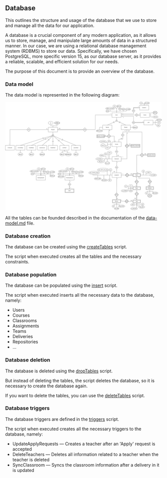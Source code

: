 ## Database

This outlines the structure and usage of the database that we use to store and manage all the data for our application.

A database is a crucial component of any modern application,
as it allows us to store, manage, and manipulate large amounts of data in a structured manner.
In our case, we are using a relational database management system (RDBMS) to store our data.
Specifically, we have chosen PostgreSQL, more specific version 15, as our database server,
as it provides a reliable, scalable, and efficient solution for our needs.

The purpose of this document is to provide an overview of the database.

### Data model

The data model is represented in the following diagram:

![Data model](../../docs/data-model/data-model.png)

All the tables can be founded described in the documentation of the [data-model.md](../../docs/data-model/data-model.md) file.


### Database creation

The database can be created using the [createTables](createTables.sql) script.

The script when executed creates all the tables and the necessary constraints.

### Database population

The database can be populated using the [insert](insert.sql) script.

The script when executed inserts all the necessary data to the database, namely:

- Users
- Courses
- Classrooms
- Assignments
- Teams
- Deliveries
- Repositories
- ...

### Database deletion

The database is deleted using the [dropTables](dropTables.sql) script.

But instead of deleting the tables, the script deletes the database, so it is necessary to create the database again.

If you want to delete the tables, you can use the [deleteTables](deleteTables.sql) script.

### Database triggers

The database triggers are defined in the [triggers](triggers.sql) script.

The script when executed creates all the necessary triggers to the database, namely:

- UpdateApplyRequests — Creates a teacher after an 'Apply' request is accepted
- DeleteTeachers — Deletes all information related to a teacher when the teacher is deleted
- SyncClassroom — Syncs the classroom information after a delivery in it is updated

